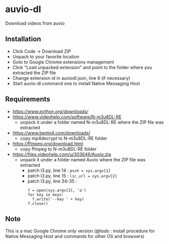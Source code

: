 # auvio-dl

Download videos from auvio

## Installation

* Click Code -> Download ZIP
* Unpack to your favorite location
* Goto to Google Chrome extensions management
* Click "Load unpacked extension" and point to the folder where you extracted the ZIP file
* Change extension id in auviodl.json, line 6 (if necessary)
* Start auvio-dl.command one to install Native Messaging Host

## Requirements

* _https://www.python.org/downloads/_
* https://www.videohelp.com/software/N-m3u8DL-RE
  - unpack it under a folder named N-m3u8DL-RE where the ZIP file was extracted
* https://www.bento4.com/downloads/
  - copy mp4decrypt to N-m3u8DL-RE folder
* https://ffmpeg.org/download.html
  - copy ffmpeg to N-m3u8DL-RE folder
* https://files.videohelp.com/u/303646/Auvio.zip
  - unpack it under a folder named Auvio where the ZIP file was extracted
    - patch l3.py, line 14 : `pssh = sys.argv[1]`
    - patch l3.py, line 15 : `lic_url = sys.argv[2]`
    - patch l3.py, line 34-35 :
      ```
      f = open(sys.argv[3], 'a')
      for key in keys:
        f.write('--key ' + key)
      f.close()
      ```

## Note

This is a mac Google Chrome only version (@todo : install procedure for Native Messaging Host and commands for other OS and browsers)
